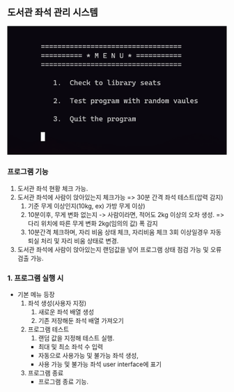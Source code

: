 ## 도서관 좌석 관리 시스템
![Alt text](./imgfile/main/main-menu.png?raw=true "main_menu")
### 프로그램 기능 
1. 도서관 좌석 현황 체크 가능. 
2. 도서관 좌석에 사람이 앉아있는지 체크가능 => 30분 간격 좌석 테스트(압력 감지) 
	1. 기준 무게 이상인지(10kg, ex) 가방 무게 이상)
	2. 10분이후, 무게 변화 없는지 -> 사람이라면, 적어도 2kg 이상의 오차 생성. => 다리 위치에 따른 무게 변화 2kg(임의의 값) 폭 감지
	3. 10분간격 체크하며, 자리 비움 상태 체크, 자리비움 체크 3회 이상일경우 자동 퇴실 처리 및 자리 비움 상태로 변경. 
3. 도서관 좌석에 사람이 앉아있는지 랜덤값을 넣어 프로그램 상태 점검 가능 및 오류 검출 가능. 

### 1. 프로그램 실행 시

* 기본 메뉴 등장
	1. 좌석 생성(사용자 지정)
		1. 새로운 좌석 배열 생성
		2. 기존 저장해둔 좌석 배열 가져오기
	2. 프로그램 테스트
		1. 랜덤 값을 지정해 테스트 실행. 
		- 최대 및 최소 좌석 수 입력
		- 자동으로 사용가능 및 불가능 좌석 생성, 
		- 사용 가능 및 불가능 좌석 user interface에 표기
	3. 프로그램 종료
		- 프로그램 종료 기능. 
	

